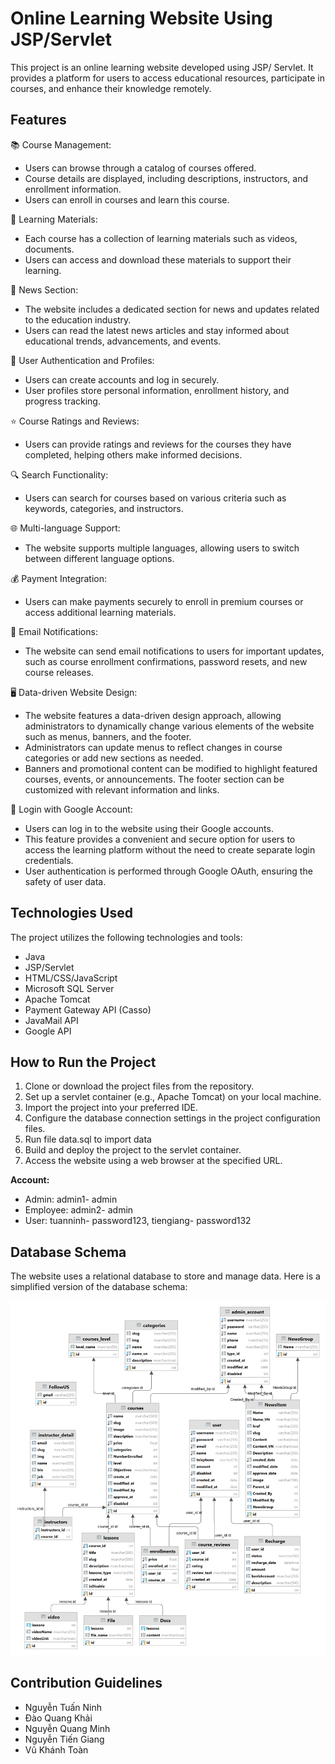 # Online Learning Website Using JSP/Servlet

This project is an online learning website developed using JSP/ Servlet. It provides a platform for users to access educational resources, participate in courses, and enhance their knowledge remotely.

## Features

📚 Course Management:
- Users can browse through a catalog of courses offered.
- Course details are displayed, including descriptions, instructors, and enrollment information.
- Users can enroll in courses and learn this course.

📖 Learning Materials:
- Each course has a collection of learning materials such as videos, documents.
- Users can access and download these materials to support their learning.

📰 News Section:
- The website includes a dedicated section for news and updates related to the education industry.
- Users can read the latest news articles and stay informed about educational trends, advancements, and events.

📄 User Authentication and Profiles:
- Users can create accounts and log in securely.
- User profiles store personal information, enrollment history, and progress tracking.

⭐️ Course Ratings and Reviews:
- Users can provide ratings and reviews for the courses they have completed, helping others make informed decisions.

🔍 Search Functionality:
- Users can search for courses based on various criteria such as keywords, categories, and instructors.

🌐 Multi-language Support:
- The website supports multiple languages, allowing users to switch between different language options.

💰 Payment Integration:
- Users can make payments securely to enroll in premium courses or access additional learning materials.

📧 Email Notifications:
- The website can send email notifications to users for important updates, such as course enrollment confirmations, password resets, and new course releases.

🖥️ Data-driven Website Design:

- The website features a data-driven design approach, allowing administrators to dynamically change various elements of the website such as menus, banners, and the footer.
- Administrators can update menus to reflect changes in course categories or add new sections as needed.
- Banners and promotional content can be modified to highlight featured courses, events, or announcements.
The footer section can be customized with relevant information and links.

🔐 Login with Google Account:

- Users can log in to the website using their Google accounts.
- This feature provides a convenient and secure option for users to access the learning platform without the need to create separate login credentials.
- User authentication is performed through Google OAuth, ensuring the safety of user data.
## Technologies Used

The project utilizes the following technologies and tools:

- Java
- JSP/Servlet
- HTML/CSS/JavaScript
- Microsoft SQL Server
- Apache Tomcat
- Payment Gateway API (Casso)
- JavaMail API
- Google API
## How to Run the Project

1. Clone or download the project files from the repository.
2. Set up a servlet container (e.g., Apache Tomcat) on your local machine.
3. Import the project into your preferred IDE.
4. Configure the database connection settings in the project configuration files.
5. Run file data.sql to import data
6. Build and deploy the project to the servlet container.
6. Access the website using a web browser at the specified URL.

<b>Account:</b>
- Admin: admin1- admin
- Employee: admin2- admin
- User: tuanninh- password123, tiengiang- password132


## Database Schema

The website uses a relational database to store and manage data. Here is a simplified version of the database schema:

![Database Schema](img/database.png)

## Contribution Guidelines
- Nguyễn Tuấn Ninh
- Đào Quang Khải
- Nguyễn Quang Minh
- Nguyễn Tiến Giang
- Vũ Khánh Toàn
